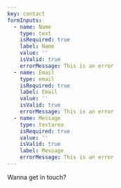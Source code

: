 ```yaml
---
key: contact
formInputs:
  - name: Name
    type: text
    isRequired: true
    label: Name
    value: ''
    isValid: true
    errorMessage: This is an error
  - name: Email
    type: email
    isRequired: true
    label: Email
    value: ''
    isValid: true
    errorMessage: This is an error
  - name: Message
    type: textarea
    isRequired: true
    value: ''
    isValid: true
    label: Message
    errorMessage: This is an error
---
```

Wanna get in touch?